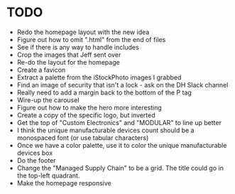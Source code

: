 # TODO

* Redo the homepage layout with the new idea
* Figure out how to omit ".html" from the end of files
* See if there is any way to handle includes
* Crop the images that Jeff sent over
* Re-do the layout for the homepage
* Create a favicon
* Extract a palette from the iStockPhoto images I grabbed
* Find an image of security that isn't a lock - ask on the DH Slack channel
* Really need to add a margin back to the bottom of the P tag
* Wire-up the carousel
* Figure out how to make the hero more interesting
* Create a copy of the specific logo, but inverted
* Get the top of "Custom Electronics" and "MODULAR" to line up better
* I think the unique manufacturable devices count should be a monospaced font (or use tabular characters)
* Once we have a color palette, use it to color the unique manufacturable devices box
* Do the footer
* Change the "Managed Supply Chain" to be a grid. The title could go in the top-left quadrant.
* Make the homepage responsive
